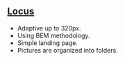 ## [Locus](https://sparglad.github.io/Locus/)
- Adaptive up to 320px.
- Using BEM methodology.
- Simple landing page.
- Pictures are organized into folders.
